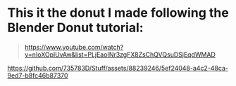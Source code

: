 # This it the donut I made following the Blender Donut tutorial:
>https://www.youtube.com/watch?v=nIoXOplUvAw&list=PLjEaoINr3zgFX8ZsChQVQsuDSjEqdWMAD



https://github.com/735783D/Stuff/assets/88239246/5ef24048-a4c2-48ca-9ed7-b8fc46b87370





